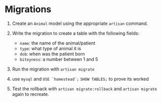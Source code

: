# Migrations

1. Create an `Animal` model using the appropriate `artisan` command.

1. Write the migration to create a table with the following fields:
    - `name`: the name of the animal/patient
    - `type`: what type of animal it is
    - `dob`: when was the patient born
    - `biteyness`: a number between 1 and 5

1. Run the migration with `artisan migrate`

1. use `mysql` and ```USE `homestead`;``` ```SHOW TABLES;``` to prove its worked

1. Test the rollback with `artisan migrate:rollback` and `artisan migrate` again to recreate.